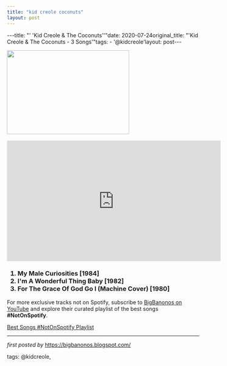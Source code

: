 ```yaml
---
title: "kid creole coconuts"
layout: post
---
```

---title: "' 'Kid Creole & The Coconuts''"date: 2020-07-24original_title: "'Kid Creole & The Coconuts - 3 Songs'"tags:  - '@kidcreole'layout: post---<div class="separator" ><a href="https://upload.wikimedia.org/wikipedia/commons/f/f6/Kid_Creole51.JPG" imageanchor="1"><img border="0" data-original-height="1402" data-original-width="2048" height="219" src="https://upload.wikimedia.org/wikipedia/commons/f/f6/Kid_Creole51.JPG" width="320" /></a></div><div class="separator" ><br /></div><iframe allow="accelerometer; autoplay; encrypted-media; gyroscope; picture-in-picture" allowfullscreen="" frameborder="0" height="315" src="https://www.youtube.com/embed/videoseries?list=PLtuNtuTatqI2GPhJkNJTsP9u0jyDFP614" width="560"></iframe> <h3><ol><li>My Male Curiosities [1984]</li><li>I'm A Wonderful Thing Baby [1982]</li><li>For The Grace Of God Go I (Machine Cover) [1980]</li></ol></h3><!--Subscribe and Playlist Links--><div>    <p>For more exclusive tracks not on Spotify, subscribe to <a href="https://www.youtube.com/@BigBanonos" target="_blank">BigBanonos on YouTube</a> and explore their curated playlist of the best songs <strong>#NotOnSpotify</strong>.</p>    <p><a href="https://www.youtube.com/playlist?list=PLtuNtuTatqI0kFahUCbtbfenC_ET5O_tr" target="_blank">Best Songs #NotOnSpotify Playlist<br /></a></p></div><hr /><p><em>first posted by</em> <a href="https://bigbanonos.blogspot.com/" rel="noopener" target="_new">https://bigbanonos.blogspot.com/</a></p><p>tags: @kidcreole,</p>